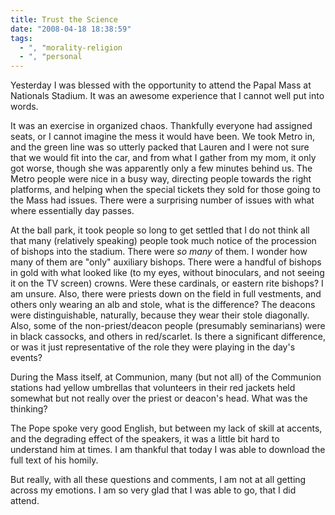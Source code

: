 ```yaml
---
title: Trust the Science
date: "2008-04-18 18:38:59"
tags:
  - ", "morality-religion
  - ", "personal
---
```

Yesterday I was blessed with the opportunity to attend the Papal Mass at Nationals Stadium.  It was an awesome experience that I cannot well put into words.  

It was an exercise in organized chaos.  Thankfully everyone had assigned seats, or I cannot imagine the mess it would have been.  We took Metro in, and the green line was so utterly packed that Lauren and I were not sure that we would fit into the car, and from what I gather from my mom, it only got worse, though she was apparently only a few minutes behind us.  The Metro people were nice in a busy way, directing people towards the right platforms, and helping when the special tickets they sold for those going to the Mass had issues.  There were a surprising number of issues with what where essentially day passes.

At the ball park, it took people so long to get settled that I do not think all that many (relatively speaking) people took much notice of the procession of bishops into the stadium.  There were *so many* of them.  I wonder how many of them are "only" auxiliary bishops.  There were a handful of bishops in gold with what looked like (to my eyes, without binoculars, and not seeing it on the TV screen) crowns.  Were these cardinals, or eastern rite bishops?  I am unsure.  Also, there were priests down on the field in full vestments, and others only wearing an alb and stole, what is the difference?  The deacons were distinguishable, naturally, because they wear their stole diagonally.  Also, some of the non-priest/deacon people (presumably seminarians) were in black cassocks, and others in red/scarlet.  Is there a significant difference, or was it just representative of the role they were playing in the day's events?  

During the Mass itself, at Communion, many (but not all) of the Communion stations had yellow umbrellas that volunteers in their red jackets held somewhat but not really over the priest or deacon's head.  What was the thinking?

The Pope spoke very good English, but between my lack of skill at accents, and the degrading effect of the speakers, it was a little bit hard to understand him at times.  I am thankful that today I was able to download the full text of his homily.  

But really, with all these questions and comments, I am not at all getting across my emotions.  I am so very glad that I was able to go, that I did attend.  

